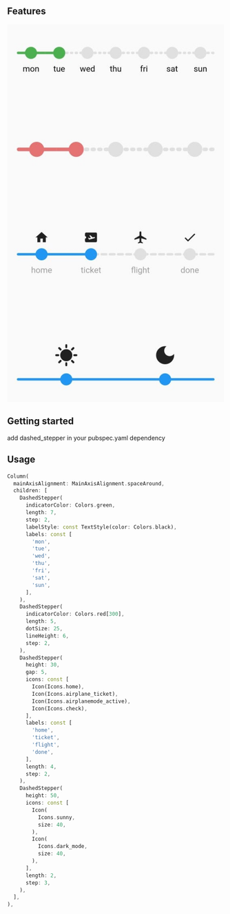 <!--
This README describes the package. If you publish this package to pub.dev,
this README's contents appear on the landing page for your package.

For information about how to write a good package README, see the guide for
[writing package pages](https://dart.dev/guides/libraries/writing-package-pages).

For general information about developing packages, see the Dart guide for
[creating packages](https://dart.dev/guides/libraries/create-library-packages)
and the Flutter guide for
[developing packages and plugins](https://flutter.dev/developing-packages).
-->
## Features

![stepper image](/image/stepper.jpeg)

## Getting started

add dashed_stepper in your pubspec.yaml dependency

## Usage

```dart
Column(
  mainAxisAlignment: MainAxisAlignment.spaceAround,
  children: [
    DashedStepper(
      indicatorColor: Colors.green,
      length: 7,
      step: 2,
      labelStyle: const TextStyle(color: Colors.black),
      labels: const [
        'mon',
        'tue',
        'wed',
        'thu',
        'fri',
        'sat',
        'sun',
      ],
    ),
    DashedStepper(
      indicatorColor: Colors.red[300],
      length: 5,
      dotSize: 25,
      lineHeight: 6,
      step: 2,
    ),
    DashedStepper(
      height: 30,
      gap: 5,
      icons: const [
        Icon(Icons.home),
        Icon(Icons.airplane_ticket),
        Icon(Icons.airplanemode_active),
        Icon(Icons.check),
      ],
      labels: const [
        'home',
        'ticket',
        'flight',
        'done',
      ],
      length: 4,
      step: 2,
    ),
    DashedStepper(
      height: 50,
      icons: const [
        Icon(
          Icons.sunny,
          size: 40,
        ),
        Icon(
          Icons.dark_mode,
          size: 40,
        ),
      ],
      length: 2,
      step: 3,
    ),
  ],
),
```
